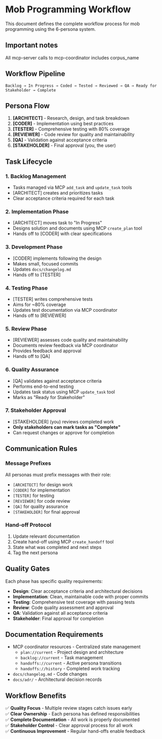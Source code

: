 # Mob Programming Workflow

This document defines the complete workflow process for mob programming using the 6-persona system.

## Important notes

All mcp-server calls to mcp-coordinator includes corpus_name

## Workflow Pipeline

```
Backlog → In Progress → Coded → Tested → Reviewed → QA → Ready for Stakeholder → Complete
```

## Persona Flow

1. **[ARCHITECT]** - Research, design, and task breakdown
2. **[CODER]** - Implementation using best practices
3. **[TESTER]** - Comprehensive testing with 80% coverage
4. **[REVIEWER]** - Code review for quality and maintainability
5. **[QA]** - Validation against acceptance criteria
6. **[STAKEHOLDER]** - Final approval (you, the user)

## Task Lifecycle

### 1. Backlog Management
- Tasks managed via MCP `add_task` and `update_task` tools
- [ARCHITECT] creates and prioritizes tasks
- Clear acceptance criteria required for each task

### 2. Implementation Phase
- [ARCHITECT] moves task to "In Progress"
- Designs solution and documents using MCP `create_plan` tool
- Hands off to [CODER] with clear specifications

### 3. Development Phase
- [CODER] implements following the design
- Makes small, focused commits
- Updates `docs/changelog.md`
- Hands off to [TESTER]

### 4. Testing Phase
- [TESTER] writes comprehensive tests
- Aims for ~80% coverage
- Updates test documentation via MCP coordinator
- Hands off to [REVIEWER]

### 5. Review Phase
- [REVIEWER] assesses code quality and maintainability
- Documents review feedback via MCP coordinator
- Provides feedback and approval
- Hands off to [QA]

### 6. Quality Assurance
- [QA] validates against acceptance criteria
- Performs end-to-end testing
- Updates task status using MCP `update_task` tool
- Marks as "Ready for Stakeholder"

### 7. Stakeholder Approval
- [STAKEHOLDER] (you) reviews completed work
- **Only stakeholders can mark tasks as "Complete"**
- Can request changes or approve for completion

## Communication Rules

### Message Prefixes
All personas must prefix messages with their role:
- `[ARCHITECT]` for design work
- `[CODER]` for implementation
- `[TESTER]` for testing
- `[REVIEWER]` for code review
- `[QA]` for quality assurance
- `[STAKEHOLDER]` for final approval

### Hand-off Protocol
1. Update relevant documentation
2. Create hand-off using MCP `create_handoff` tool
3. State what was completed and next steps
4. Tag the next persona

## Quality Gates

Each phase has specific quality requirements:
- **Design**: Clear acceptance criteria and architectural decisions
- **Implementation**: Clean, maintainable code with proper commits
- **Testing**: Comprehensive test coverage with passing tests
- **Review**: Code quality assessment and approval
- **QA**: Validation against all acceptance criteria
- **Stakeholder**: Final approval for completion

## Documentation Requirements

- MCP coordinator resources - Centralized state management
  - `plan://current` - Project design and architecture
  - `backlog://current` - Task management
  - `handoffs://current` - Active persona transitions
  - `handoffs://history` - Completed work tracking
- `docs/changelog.md` - Code changes
- `docs/adr/` - Architectural decision records

## Workflow Benefits

✅ **Quality Focus** - Multiple review stages catch issues early  
✅ **Clear Ownership** - Each persona has defined responsibilities  
✅ **Complete Documentation** - All work is properly documented  
✅ **Stakeholder Control** - Clear approval process for all work  
✅ **Continuous Improvement** - Regular hand-offs enable feedback
